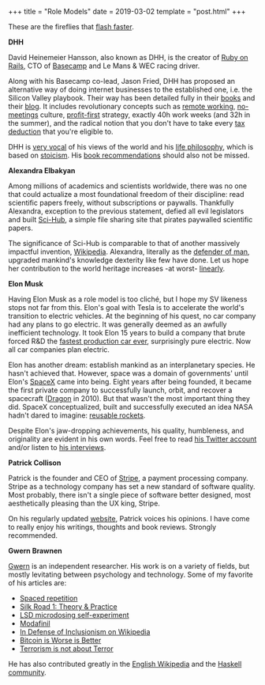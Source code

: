 +++
title = "Role Models"
date = 2019-03-02
template = "post.html"
+++

These are the fireflies that [flash faster](https://ncase.me/fireflies/).

**DHH**

David Heinemeier Hansson, also known as DHH, is the creator of [Ruby on Rails](https://rubyonrails.org/), CTO of [Basecamp](https://basecamp.com/) and Le Mans & WEC racing driver.

Along with his Basecamp co-lead, Jason Fried, DHH has proposed an alternative way of doing internet businesses to the established one, i.e. the Silicon Valley playbook. Their way has been detailed fully in their [books](https://basecamp.com/books) and their [blog](https://signalvnoise.com/). It includes revolutionary concepts such as [remote working](https://signalvnoise.com/posts/3064-stop-whining-and-start-hiring-remote-workers), [no-meetings](https://m.signalvnoise.com/status-meetings-are-the-scourge/) culture, [profit-first](https://m.signalvnoise.com/why-we-choose-profit/) strategy, exactly 40h work weeks (and 32h in the summer), and the radical notion that you don't have to take every [tax deduction](https://m.signalvnoise.com/you-dont-have-to-take-every-handout-or-jump-through-every-loophole/) that you're eligible to.

DHH is [very vocal](https://twitter.com/dhh) of his views of the world and his [life philosophy](https://tim.blog/2016/10/27/david-heinemeier-hansson/), which is based on [stoicism](https://dailystoic.com/dhh/). His [book recommendations](https://m.signalvnoise.com/the-books-i-read-in-2018/) should also not be missed.

**Alexandra Elbakyan**

Among millions of academics and scientists worldwide, there was no one that could actualize a most foundational freedom of their discipline: read scientific papers freely, without subscriptions or paywalls. Thankfully Alexandra, exception to the previous statement, defied all evil legislators and built [Sci-Hub](https://whereisscihub.now.sh/), a simple file sharing site that pirates paywalled scientific papers.

The significance of Sci-Hub is comparable to that of another massively impactful invention, [Wikipedia](/blog/wikipedia/). Alexandra, literally as the [defender of man](https://en.wikipedia.org/wiki/Alexandra), upgraded mankind's knowledge dexterity like few have done. Let us hope her contribution to the world heritage increases -at worst- [line](https://www.insidehighered.com/news/2019/01/14/elsevier-journal-editors-resign-start-rival-open-access-journal)[arly](https://www.universityofcalifornia.edu/press-room/uc-terminates-subscriptions-worlds-largest-scientific-publisher-push-open-access-publicly).

**Elon Musk**

Having Elon Musk as a role model is too cliché, but I hope my SV likeness stops not far from this. Elon's goal with Tesla is to accelerate the world's transition to electric vehicles. At the beginning of his quest, no car company had any plans to go electric. It was generally deemed as an awfully inefficient technology. It took Elon 15 years to build a company that brute forced R&D the [fastest production car ever](https://www.telegraph.co.uk/technology/2017/11/17/tesla-unveils-electric-big-rig-truck-amid-manufacturing/), surprisingly pure electric. Now all car companies plan electric.

Elon has another dream: establish mankind as an interplanetary species. He hasn't achieved that. However, space was a domain of governments' until Elon's [SpaceX](https://www.spacex.com/) came into being. Eight years after being founded, it became the first private company to successfully launch, orbit, and recover a spacecraft ([Dragon](https://en.wikipedia.org/wiki/SpaceX_Dragon) in 2010). But that wasn't the most important thing they did. SpaceX conceptualized, built and successfully executed an idea NASA hadn't dared to imagine: [reusable rockets](https://youtu.be/wbSwFU6tY1c?t=1797).

Despite Elon's jaw-dropping achievements, his quality, humbleness, and originality are evident in his own words. Feel free to read [his Twitter account](https://twitter.com/elonmusk) and/or listen to [his interviews](https://www.youtube.com/watch?v=ycPr5-27vSI).

**Patrick Collison**

Patrick is the founder and CEO of [Stripe](https://stripe.com/), a payment processing company. Stripe as a technology company has set a new standard of software quality. Most probably, there isn't a single piece of software better designed, most aesthetically pleasing than the UX king, Stripe.

On his regularly updated [website](https://patrickcollison.com/), Patrick voices his opinions. I have come to really enjoy his writings, thoughts and book reviews. Strongly recommended.

**Gwern Brawnen**

[Gwern](https://www.gwern.net/) is an independent researcher. His work is on a variety of fields, but mostly levitating between psychology  and technology. Some of my favorite of his articles are:

* [Spaced repetition](https://www.gwern.net/Spaced-repetition)
* [Silk Road 1: Theory & Practice](https://www.gwern.net/Silk-Road)
* [LSD microdosing self-experiment](https://www.gwern.net/LSD-microdosing)
* [Modafinil](https://www.gwern.net/Modafinil)
* [In Defense of Inclusionism on Wikipedia](https://www.gwern.net/In-Defense-Of-Inclusionism)
* [Bitcoin is Worse is Better](https://www.gwern.net/Bitcoin-is-Worse-is-Better)
* [Terrorism is not about Terror](https://www.gwern.net/Terrorism-is-not-about-Terror)

He has also contributed greatly in the [English Wikipedia](https://www.gwern.net/Wikipedia-resume) and the [Haskell community](https://www.gwern.net/Links#coding-contributions).
